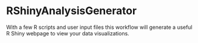 # RShinyAnalysisGenerator
With a few R scripts and user input files this workflow will generate a useful R Shiny webpage to view your data visualizations.
